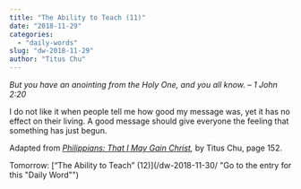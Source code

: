 ```yaml
---
title: "The Ability to Teach (11)"
date: "2018-11-29"
categories: 
  - "daily-words"
slug: "dw-2018-11-29"
author: "Titus Chu"
---
```


_But you have an anointing from the Holy One, and you all know._ _– 1 John 2:20_

I do not like it when people tell me how good my message was, yet it has no effect on their living. A good message should give everyone the feeling that something has just begun.

Adapted from _[Philippians: That I May Gain Christ](/book-philippians/ "Go to the listing for this book"),_ by Titus Chu, page 152.

Tomorrow: [“The Ability to Teach” (12)](/dw-2018-11-30/ "Go to the entry for this "Daily Word"")
